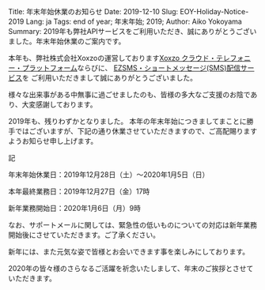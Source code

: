 Title: 年末年始休業のお知らせ 
Date: 2019-12-10 
Slug: EOY-Holiday-Notice-2019 
Lang: ja 
Tags: end of year; 年末年始; 2019; 
Author: Aiko Yokoyama 
Summary: 2019年も弊社APIサービスをご利用いただき、誠にありがとうございました。年末年始休業のご案内です。

本年も、弊社株式会社Xoxzoの運営しております[Xoxzo クラウド・テレフォニー・プラットフォーム](https://www.xoxzo.com/ja/)ならびに、
[EZSMS・ショートメッセージ(SMS)配信サービス](https://www.ezsms.biz/ja/)を ご利用いただきまして誠にありがとうございました。

様々な出来事がある中無事に過ごせましたのも、皆様の多大なご支援のお陰であり、大変感謝しております。

2019年も、残りわずかとなりました。
本年の年末年始につきましてまことに勝手ではございますが、下記の通り休業させていただきますので、ご高配賜りますようお知らせ申し上げます。

記

年末年始休業日：2019年12月28日（土）～2020年1月5日（日）

本年最終業務日：2019年12月27日（金）17時

新年業務開始日：2020年1月6日（月）9時

なお、サポートメールに関しては、緊急性の低いものについての対応は新年業務開始後にさせていただきます。ご了承ください。

新年には、また元気な姿で皆様とお会いできます事を楽しみにしております。

2020年の皆々様のさらなるご活躍を祈念いたしまして、年末のご挨拶とさせていただきます。


